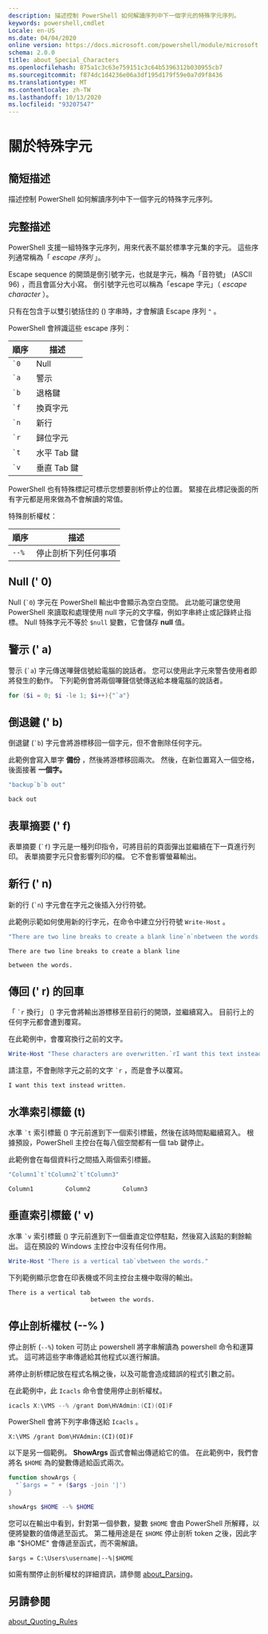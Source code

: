 ```yaml
---
description: 描述控制 PowerShell 如何解讀序列中下一個字元的特殊字元序列。
keywords: powershell,cmdlet
Locale: en-US
ms.date: 04/04/2020
online version: https://docs.microsoft.com/powershell/module/microsoft.powershell.core/about/about_special_characters?view=powershell-5.1&WT.mc_id=ps-gethelp
schema: 2.0.0
title: about_Special_Characters
ms.openlocfilehash: 875a1c3c63e759151c3c64b5396312b030955cb7
ms.sourcegitcommit: f874dc1d4236e06a3df195d179f59e0a7d9f8436
ms.translationtype: MT
ms.contentlocale: zh-TW
ms.lasthandoff: 10/13/2020
ms.locfileid: "93207547"
---
```

# <a name="about-special-characters"></a>關於特殊字元

## <a name="short-description"></a>簡短描述

描述控制 PowerShell 如何解讀序列中下一個字元的特殊字元序列。

## <a name="long-description"></a>完整描述

PowerShell 支援一組特殊字元序列，用來代表不屬於標準字元集的字元。 這些序列通常稱為「 _escape 序列_ 」。

Escape sequence 的開頭是倒引號字元，也就是字元，稱為「音符號」 (ASCII 96) ，而且會區分大小寫。 倒引號字元也可以稱為「escape 字元」（ _escape character_ ）。

只有在包含于以雙引號括住的 () 字串時，才會解讀 Escape 序列 `"` 。

PowerShell 會辨識這些 escape 序列：

|  順序   |       描述       |
| ----------- | ----------------------- |
| `` `0 ``    | Null                    |
| `` `a ``    | 警示                   |
| `` `b ``    | 退格鍵               |
| `` `f ``    | 換頁字元               |
| `` `n ``    | 新行                |
| `` `r ``    | 歸位字元         |
| `` `t ``    | 水平 Tab 鍵          |
| `` `v ``    | 垂直 Tab 鍵            |

PowerShell 也有特殊標記可標示您想要剖析停止的位置。 緊接在此標記後面的所有字元都是用來做為不會解讀的常值。

特殊剖析權杖：

| 順序 |            描述             |
| -------- | ---------------------------------- |
| `--%`    | 停止剖析下列任何事項 |

## <a name="null-0"></a>Null (' 0) 

Null (`` `0 ``) 字元在 PowerShell 輸出中會顯示為空白空間。
此功能可讓您使用 PowerShell 來讀取和處理使用 null 字元的文字檔，例如字串終止或記錄終止指標。 Null 特殊字元不等於 `$null` 變數，它會儲存 **null** 值。

## <a name="alert-a"></a>警示 (' a) 

警示 (`` `a ``) 字元傳送嗶聲信號給電腦的說話者。
您可以使用此字元來警告使用者即將發生的動作。 下列範例會將兩個嗶聲信號傳送給本機電腦的說話者。

```powershell
for ($i = 0; $i -le 1; $i++){"`a"}
```

## <a name="backspace-b"></a>倒退鍵 (' b) 

倒退鍵 (`` `b ``) 字元會將游標移回一個字元，但不會刪除任何字元。

此範例會寫入單字 **備份** ，然後將游標移回兩次。
然後，在新位置寫入一個空格，後面接著 **一個字。**

```powershell
"backup`b`b out"
```

```Output
back out
```

## <a name="form-feed-f"></a>表單摘要 (' f) 

表單摘要 (`` `f ``) 字元是一種列印指令，可將目前的頁面彈出並繼續在下一頁進行列印。 表單摘要字元只會影響列印的檔。 它不會影響螢幕輸出。

## <a name="new-line-n"></a>新行 (' n) 

新的行 (`` `n ``) 字元會在字元之後插入分行符號。

此範例示範如何使用新的行字元，在命令中建立分行符號 `Write-Host` 。

```powershell
"There are two line breaks to create a blank line`n`nbetween the words."
```

```Output
There are two line breaks to create a blank line

between the words.
```

## <a name="carriage-return-r"></a>傳回 (' r) 的回車

「 `` `r `` 換行」 () 字元會將輸出游標移至目前行的開頭，並繼續寫入。 目前行上的任何字元都會遭到覆寫。

在此範例中，會覆寫換行之前的文字。

```powershell
Write-Host "These characters are overwritten.`rI want this text instead "
```

請注意，不會刪除字元之前的文字 `` `r `` ，而是會予以覆寫。

```Output
I want this text instead written.
```

## <a name="horizontal-tab-t"></a>水準索引標籤 (t) 

水準 `` `t `` 索引標籤 () 字元前進到下一個索引標籤，然後在該時間點繼續寫入。 根據預設，PowerShell 主控台在每八個空間都有一個 tab 鍵停止。

此範例會在每個資料行之間插入兩個索引標籤。

```powershell
"Column1`t`tColumn2`t`tColumn3"
```

```Output
Column1         Column2         Column3
```

## <a name="vertical-tab-v"></a>垂直索引標籤 (' v) 

水準 `` `v `` 索引標籤 () 字元前進到下一個垂直定位停駐點，然後寫入該點的剩餘輸出。 這在預設的 Windows 主控台中沒有任何作用。

```powershell
Write-Host "There is a vertical tab`vbetween the words."
```

下列範例顯示您會在印表機或不同主控台主機中取得的輸出。

```Output
There is a vertical tab
                       between the words.
```

## <a name="stop-parsing-token---"></a>停止剖析權杖 (--% ) 

停止剖析 (`--%`) token 可防止 powershell 將字串解讀為 powershell 命令和運算式。 這可將這些字串傳遞給其他程式以進行解讀。

將停止剖析標記放在程式名稱之後，以及可能會造成錯誤的程式引數之前。

在此範例中，此 `Icacls` 命令會使用停止剖析權杖。

```powershell
icacls X:\VMS --% /grant Dom\HVAdmin:(CI)(OI)F
```

PowerShell 會將下列字串傳送給 `Icacls` 。

```
X:\VMS /grant Dom\HVAdmin:(CI)(OI)F
```

以下是另一個範例。 **ShowArgs** 函式會輸出傳遞給它的值。 在此範例中，我們會將名 `$HOME` 為的變數傳遞給函式兩次。

```powershell
function showArgs {
  "`$args = " + ($args -join '|')
}

showArgs $HOME --% $HOME
```

您可以在輸出中看到，針對第一個參數，變數 `$HOME` 會由 PowerShell 所解釋，以便將變數的值傳遞至函式。 第二種用途是在 `$HOME` 停止剖析 token 之後，因此字串 "$HOME" 會傳遞至函式，而不需解讀。

```Output
$args = C:\Users\username|--%|$HOME
```

如需有關停止剖析權杖的詳細資訊，請參閱 [about_Parsing](about_Parsing.md)。

## <a name="see-also"></a>另請參閱

[about_Quoting_Rules](about_Quoting_Rules.md)
